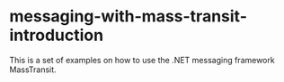 # messaging-with-mass-transit-introduction
This is a set of examples on how to use the .NET messaging framework MassTransit.
